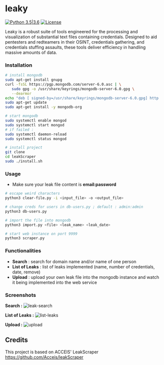 # leaky
[![Python 3.5|3.6](https://img.shields.io/badge/python-3.x-green.svg)](https://www.python.org/) [![License](https://img.shields.io/badge/license-GPLv3-red.svg)](https://raw.githubusercontent.com/almandin/fuxploider/master/LICENSE.md)

Leaky is a robust suite of tools engineered for the processing and visualization of substantial text files containing credentials. Designed to aid pentesters and redteamers in their OSINT, credentials gathering, and credentials stuffing assaults, these tools deliver efficiency in handling massive amounts of data.

### Installation
```bash
# install mongodb
sudo apt-get install gnupg
curl -fsSL https://pgp.mongodb.com/server-6.0.asc | \
   sudo gpg -o /usr/share/keyrings/mongodb-server-6.0.gpg \
   --dearmor
echo "deb [ signed-by=/usr/share/keyrings/mongodb-server-6.0.gpg] http://repo.mongodb.org/apt/debian bullseye/mongodb-org/6.0 main" | sudo tee /etc/apt/sources.list.d/mongodb-org-6.0.list
sudo apt-get update
sudo apt-get install -y mongodb-org

# start mongodb
sudo systemctl enable mongod
sudo systemctl start mongod
# if failed :
sudo systemctl daemon-reload
sudo systemctl status mongod

# install project
git clone 
cd leakScraper
sudo ./install.sh
```

### Usage
- Make sure your leak file content is **email:password**

```bash
# escape weird characters
python3 clear-file.py -i <input_file> -o <output_file>

# change creds for users in db-users.py ; default : admin:admin
python3 db-users.py 

# import the file into mongodb
python3 import.py <file> <leak_name> <leak_date>

# start web instance on port 9999
python3 scraper.py
```
### Functionalities
- **Search** : search for domain name and/or name of one person
- **List of Leaks** : list of leaks implemented (name, number of credentials, date, remove)
- **Upload** : upload your own leak file into the mongodb instance and watch it being implemented into the web service

### Screenshots

**Search :** 
![leak-search](https://github.com/saladandonionrings/leaky/assets/61053314/cb17b83e-9d67-4b79-9f06-5e1f2cd8612d)

**List of Leaks :**
![list-leaks](https://github.com/saladandonionrings/leaky/assets/61053314/1b1020a1-a9dd-4691-ba18-1aadc2f28655)

**Upload :**
![upload](https://github.com/saladandonionrings/leaky/assets/61053314/94c36e91-e46f-4b46-9a45-074f6d26270d)


## Credits
This project is based on ACCEIS' LeakScraper https://github.com/Acceis/leakScraper
